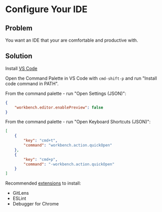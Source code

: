 # Configure Your IDE

## Problem

You want an IDE that your are comfortable and productive with.

## Solution

Install [VS Code](https://code.visualstudio.com/)

Open the Command Palette in VS Code with `cmd-shift-p` and run "Install code command in PATH".

From the command palette - run "Open Settings (JSON)":

```json
{
    "workbench.editor.enablePreview": false
}
```

From the command palette - run "Open Keyboard Shortcuts (JSON)":

```json
[
    {
        "key": "cmd+t",
        "command": "workbench.action.quickOpen"
    },
    {
        "key": "cmd+p",
        "command": "-workbench.action.quickOpen"
    }
]
```

Recommended [extensions](https://marketplace.visualstudio.com) to install:

* GitLens
* ESLint
* Debugger for Chrome
